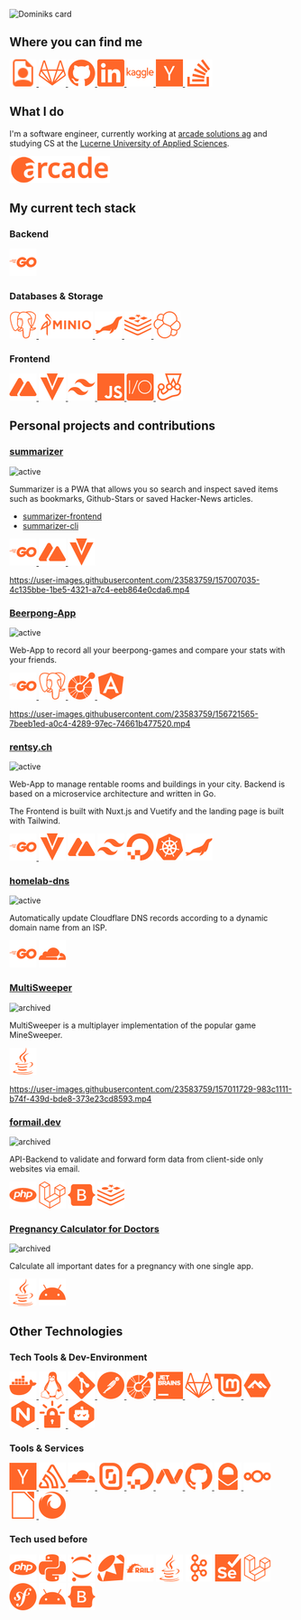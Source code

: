 ![Dominiks card](https://cardivo.vercel.app/api?name=Dominik&description=Software%20Engineer&image=https://avatars.githubusercontent.com/u/23583759?v=4&pattern=topography&colorPattern=%23FF6629&opacity=0.2&fontColor=%23FF6629&github=dominikstraessle&linkedin=dominikstraessle)

## Where you can find me

<a href="https://standardresume.co/r/dominikstraessle" target="_blank">
<img height="48" src="assets/resume.svg" alt="resume">
</a>

<a href="https://gitlab.com/dominikstraessle" target="_blank">
<img height="48" src="assets/gitlab.svg" alt="gitlab">
</a>

<a href="https://github.com/dominikstraessle/" target="_blank">
<img height="48" src="assets/github.svg" alt="github">
</a>

<a href="https://www.linkedin.com/in/dominikstraessle/" target="_blank">
<img height="48" src="assets/linkedin.svg" alt="linkedin">
</a>

<a href="https://www.kaggle.com/dominikstraessle" target="_blank">
<img height="48" src="assets/kaggle.svg" alt="kaggle">
</a>

<a href="https://news.ycombinator.com/user?id=dominikstr" target="_blank">
<img height="48" src="assets/ycombinator.svg" alt="ycombinator">
</a>

<a href="https://stackoverflow.com/users/7130107" target="_blank">
<img height="48" src="assets/stackoverflow.svg" alt="stackoverflow">
</a>


## What I do
I'm a software engineer, currently working at [arcade solutions ag](https://www.arcade.ch/) and studying CS at the [Lucerne University of Applied Sciences](https://www.hslu.ch/en/lucerne-school-of-information-technology/).

<p>
<img height="48" src="assets/arc.svg" alt="arcade solutions ag">
</p>

## My current tech stack
### Backend
<a href="https://go.dev/" target="_blank">
<img height="48" src="assets/go.svg" alt="go">
</a>

### Databases & Storage
<a href="https://www.postgresql.org/" target="_blank">
<img height="48" src="assets/postgresql.svg" alt="postgresql">
</a>
<a href="https://min.io/" target="_blank">
<img height="48" src="assets/minioio-ar21.svg" alt="minioio">
</a>
<a href="https://mariadb.org//" target="_blank">
<img height="48" src="assets/mariadb.svg" alt="mariadb">
</a>
<a href="https://redis.io/" target="_blank">
<img height="48" src="assets/redis.svg" alt="redis">
</a>
<a href="https://www.elastic.co/elasticsearch/" target="_blank">
<img height="48" src="assets/elastic.svg" alt="elastic">
</a>

### Frontend

<a href="https://nuxtjs.org/" target="_blank">
<img height="48" src="assets/nuxtdotjs.svg" alt="nuxtjs">
</a>
<a href="https://vuetifyjs.com/en/" target="_blank">
<img height="48" src="assets/vuetify.svg" alt="vuetify">
</a>
<a href="https://tailwindcss.com/" target="_blank">
<img height="48" src="assets/tailwindcss.svg" alt="tailwindcss">
</a>
<a href="https://www.ecma-international.org/technical-committees/tc39/" target="_blank">
<img height="48" src="assets/javascript.svg" alt="javascript">
</a>
<a href="https://webdriver.io/" target="_blank">
<img height="48" src="assets/webdriverio.svg" alt="webdriverio">
</a>
<a href="https://jestjs.io/" target="_blank">
<img height="48" src="assets/jest.svg" alt="jest">
</a>


## Personal projects and contributions
### [summarizer](https://summarizer.straessle.me/)
![active](https://img.shields.io/badge/status-active-brightgreen)

Summarizer is a PWA that allows you so search and inspect saved items such as bookmarks, Github-Stars or saved Hacker-News articles.

- [summarizer-frontend](https://gitlab.com/summarizer/summarizer-frontend)  
- [summarizer-cli](https://gitlab.com/summarizer/summarizer-cli)

<a href="https://go.dev/" target="_blank">
<img height="48" src="assets/go.svg" alt="go">
</a>
<a href="https://nuxtjs.org/" target="_blank">
<img height="48" src="assets/nuxtdotjs.svg" alt="nuxtjs">
</a>
<a href="https://vuetifyjs.com/en/" target="_blank">
<img height="48" src="assets/vuetify.svg" alt="vuetify">
</a>

https://user-images.githubusercontent.com/23583759/157007035-4c135bbe-1be5-4321-a7c4-eeb864e0cda6.mp4


### [Beerpong-App](https://beerpong.bar)
![active](https://img.shields.io/badge/status-active-brightgreen)

Web-App to record all your beerpong-games and compare your stats with your friends.

<p>
<a href="https://go.dev/" target="_blank">
<img height="48" src="assets/go.svg" alt="go">
</a>
<a href="https://www.postgresql.org/" target="_blank">
<img height="48" src="assets/postgresql.svg" alt="postgresql">
</a>
<a href="https://www.openapis.org/" target="_blank">
<img height="48" src="assets/openapiinitiative.svg" alt="openapiinitiative">
</a>
<img height="48" src="assets/angular.svg" alt="angular">
</p>

https://user-images.githubusercontent.com/23583759/156721565-7beeb1ed-a0c4-4289-97ec-74661b477520.mp4

### [rentsy.ch](https://rentsy.ch/)
![active](https://img.shields.io/badge/status-active-brightgreen)

Web-App to manage rentable rooms and buildings in your city. Backend is based on a microservice architecture and written in Go.

The Frontend is built with Nuxt.js and Vuetify and the landing page is built with Tailwind.

<p>
<a href="https://go.dev/" target="_blank">
<img height="48" src="assets/go.svg" alt="go">
</a>
<img height="48" src="assets/vuetify.svg" alt="vuetify">
<img height="48" src="assets/nuxtdotjs.svg" alt="nuxtjs">
<img height="48" src="assets/tailwindcss.svg" alt="tailwindcss">
<img height="48" src="assets/digitalocean.svg" alt="digitalocean">
<img height="48" src="assets/kubernetes.svg" alt="kubernetes">
<img height="48" src="assets/mariadb.svg" alt="mariadb">
</p>

### [homelab-dns](https://gitlab.com/dominikstraessle/homelab-dns)
![active](https://img.shields.io/badge/status-active-brightgreen)

Automatically update Cloudflare DNS records according to a dynamic domain name from an ISP.

<p>
<img height="48" src="assets/go.svg" alt="go">
<img height="48" src="assets/cloudflare.svg" alt="cloudflare">
</p>

### [MultiSweeper](https://github.com/Aaronmacaron/MultiSweeper)
![archived](https://img.shields.io/badge/status-archived-orange)

MultiSweeper is a multiplayer implementation of the popular game MineSweeper.

<img height="48" src="assets/java.svg" alt="go">

https://user-images.githubusercontent.com/23583759/157011729-983c1111-b74f-439d-bde8-373e23cd8593.mp4

### [formail.dev](https://formail.dev/)
![archived](https://img.shields.io/badge/status-archived-orange)

API-Backend to validate and forward form data from client-side only websites via email.

<p>
<img height="48" src="assets/php.svg" alt="php">
<img height="48" src="assets/laravel.svg" alt="laravel">
<img height="48" src="assets/bootstrap.svg" alt="bootstrap">
<img height="48" src="assets/redis.svg" alt="redis">
</p>

### [Pregnancy Calculator for Doctors](https://play.google.com/store/apps/details?id=ch.gibmit.straessle.dominik.schwangerschaftsrechner&hl=en&gl=US)
![archived](https://img.shields.io/badge/status-archived-orange)

Calculate all important dates for a pregnancy with one single app.

<p>
<img height="48" src="assets/java.svg" alt="java">
<img height="48" src="assets/android.svg" alt="android">
</p>

## Other Technologies
### Tech Tools & Dev-Environment

<a href="https://www.docker.com/" target="_blank">
<img height="48" src="assets/docker.svg" alt="docker">
</a>
<a href="https://www.kernel.org/" target="_blank">
<img height="48" src="assets/linux.svg" alt="linux">
</a>
<a href="https://git-scm.com/" target="_blank">
<img height="48" src="assets/git.svg" alt="git">
</a>
<a href="https://www.postman.com/" target="_blank">
<img height="48" src="assets/postman.svg" alt="postman">
</a>
<a href="https://www.openapis.org/" target="_blank">
<img height="48" src="assets/openapiinitiative.svg" alt="openapiinitiative">
</a>
<a href="https://www.jetbrains.com/" target="_blank">
<img height="48" src="assets/jetbrains.svg" alt="jetbrains">
</a>
<a href="https://gitlab.com/" target="_blank">
<img height="48" src="assets/gitlab.svg" alt="gitlab">
</a>
<a href="https://linuxmint.com/" target="_blank">
<img height="48" src="assets/linuxmint.svg" alt="linuxmint">
</a>
<a href="https://www.alpinelinux.org/" target="_blank">
<img height="48" src="assets/alpinelinux.svg" alt="alpinelinux">
</a>
<a href="https://nginx.org/" target="_blank">
<img height="48" src="assets/nginx.svg" alt="nginx">
</a>
<a href="https://letsencrypt.org/" target="_blank">
<img height="48" src="assets/letsencrypt.svg" alt="letsencrypt">
</a>
<a href="https://github.com/dependabot" target="_blank">
<img height="48" src="assets/dependabot.svg" alt="dependabot">
</a>

### Tools & Services

<a href="https://news.ycombinator.com/" target="_blank">
<img height="48" src="assets/ycombinator.svg" alt="ycombinator">
</a>
<a href="https://sentry.io" target="_blank">
<img height="48" src="assets/sentry.svg" alt="sentry">
</a>
<a href="https://www.cloudflare.com/" target="_blank">
<img height="48" src="assets/cloudflare.svg" alt="cloudflare">
</a>
<a href="https://www.scaleway.com/en/" target="_blank">
<img height="48" src="assets/scaleway.svg" alt="scaleway">
</a>
<a href="https://www.digitalocean.com/" target="_blank">
<img height="48" src="assets/digitalocean.svg" alt="digitalocean">
</a>
<a href="https://www.namecheap.com/" target="_blank">
<img height="48" src="assets/namecheap.svg" alt="namecheap">
</a>
<a href="https://github.com/dominikstraessle/" target="_blank">
<img height="48" src="assets/github.svg" alt="github">
</a>
<a href="https://protonmail.com/" target="_blank">
<img height="48" src="assets/protonmail.svg" alt="protonmail.svg">
</a>
<a href="https://nextcloud.com/" target="_blank">
<img height="48" src="assets/nextcloud.svg" alt="nextcloud.svg">
</a>
<a href="https://www.libreoffice.org/" target="_blank">
<img height="48" src="assets/libreoffice.svg" alt="libreoffice">
</a>
<a href="https://www.mozilla.org/en-US/firefox/new/" target="_blank">
<img height="48" src="assets/firefox.svg" alt="firefox">
</a>

### Tech used before
<p>
<img height="48" src="assets/php.svg" alt="php">
<img height="48" src="assets/python.svg" alt="python">
<img height="48" src="assets/jupyter.svg" alt="jupyter">
<img height="48" src="assets/ruby.svg" alt="ruby">
<img height="48" src="assets/rubyonrails.svg" alt="rubyonrails">
<img height="48" src="assets/java.svg" alt="java">
<img height="48" src="assets/apachekafka.svg" alt="apachekafka">
<img height="48" src="assets/selenium.svg" alt="selenium">
<img height="48" src="assets/laravel.svg" alt="laravel">
<img height="48" src="assets/symfony.svg" alt="symfony">
<img height="48" src="assets/android.svg" alt="android">
<img height="48" src="assets/bootstrap.svg" alt="bootstrap">
</p>

